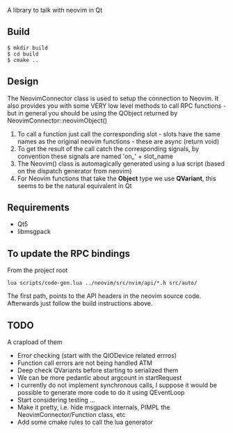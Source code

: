 
A library to talk with neovim in Qt

## Build

    $ mkdir build
    $ cd build
    $ cmake ..

## Design

The NeovimConnector class is used to setup the connection to Neovim. It also
provides you with some VERY low level methods to call RPC functions - but in general
you should be using the QObject returned by NeovimConnector::neovimObject()

1. To call a function just call the corresponding slot - slots 
   have the same names as the original neovim functions - 
   these are async (return void)
2. To get the result of the call catch the corresponding signals,
   by convention these signals are named 'on\_' + slot\_name
3. The Neovim() class is automagically generated using a lua script
   (based on the dispatch generator from neovim)
5. For Neovim functions that take the **Object** type we use **QVariant**,
   this seems to be the natural equivalent in Qt

## Requirements

* Qt5
* libmsgpack

## To update the RPC bindings

From the project root

    lua scripts/code-gen.lua ../neovim/src/nvim/api/*.h src/auto/

The first path, points to the API headers in the neovim source code.
Afterwards just follow the build instructions above.

## TODO

A crapload of them

* Error checking (start with the QIODevice related errros)
* Function call errors are not being handled ATM
* Deep check QVariants before starting to serialized them
* We can be more pedantic about argcount in startRequest
* I currently do not implement synchronous calls, I suppose it
  would be possible to generate more code to do it using
  QEventLoop
* Start considering testing ...
* Make it pretty, i.e. hide msgpack internals, PIMPL the
  NeovimConnector/Function class, etc
* Add some cmake rules to call the lua generator

